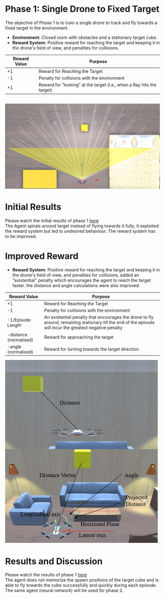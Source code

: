 
# Phase 1: Single Drone to Fixed Target

The objective of Phase 1 is to train a single drone to track and fly towards a fixed target in the environment.

- **Environment**: Closed room with obstacles and a stationary target cube.
- **Reward System**: Positive reward for reaching the target and keeping it in the drone's field of view, and penalties for collisions. <br />

| Reward Value  | Purpose |
| ------------- | ------------- |
|+1  | Reward for Reaching the Target |
| -1  |  Penalty for collisions with the environment |
| +1 | Reward for “looking” at the target (i.e., when a Ray hits the target)|
<br />
<img src="Media/Phase 1 initial Reward.JPG" >

# Initial Results
Please watch the initial results of phase 1 [here](https://youtu.be/-IEKjgh9jKM)
<br />
The Agent spirals around target instead of flying towards it fully, it exploited the reward system but led to undesired behaviour. The reward system has to be improved.

# Improved Reward
- **Reward System**: Positive reward for reaching the target and keeping it in the drone's field of view, and penalties for collisions, added an "existential" penalty which encourages the agent to reach the target faster. the distance and angle calculations were also improved.
  
| Reward Value  | Purpose |
| ------------- | ------------- |
|+1  | Reward for Reaching the Target |
| -1  |  Penalty for collisions with the environment |
| -1/Episode Length  | An existential penalty that encourages the drone to fly around, remaining stationary till the end of the episode will incur the greatest negative penalty  |
| -distance (normalised)  | Reward for approaching the target|
|-angle (normalised)  | Reward for turning towards the target direction  |

<img src="Media/Phase 1 Reward.jpg" >

# Results and Discussion
Please watch the results of phase 1 [here](https://youtu.be/j9JLnqrBFVs)
<br />
The agent does not memorize the spawn positions of the target cube and is able to fly towards the cube successfully and quickly during each episode. The same agent (neural network) will be used for phase 2.
